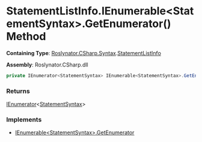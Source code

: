 # StatementListInfo\.IEnumerable\<StatementSyntax>\.GetEnumerator\(\) Method

**Containing Type**: [Roslynator.CSharp.Syntax](../../README.md)\.[StatementListInfo](../README.md)

**Assembly**: Roslynator\.CSharp\.dll

```csharp
private IEnumerator<StatementSyntax> IEnumerable<StatementSyntax>.GetEnumerator()
```

### Returns

[IEnumerator](https://docs.microsoft.com/en-us/dotnet/api/system.collections.generic.ienumerator-1)\<[StatementSyntax](https://docs.microsoft.com/en-us/dotnet/api/microsoft.codeanalysis.csharp.syntax.statementsyntax)>

### Implements

* [IEnumerable\<StatementSyntax>.GetEnumerator](https://docs.microsoft.com/en-us/dotnet/api/system.collections.generic.ienumerable-1.getenumerator)

